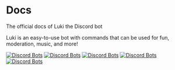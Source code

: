# Docs
The official docs of Luki the Discord bot

Luki is an easy-to-use bot with commands that can be used for fun, moderation, music, and more!

[![Discord Bots](https://discordbots.org/api/widget/status/365958655926992896.svg?noavatar=true)](https://discordbots.org/bot/365958655926992896)
[![Discord Bots](https://discordbots.org/api/widget/servers/365958655926992896.svg?noavatar=true)](https://discordbots.org/bot/365958655926992896)
[![Discord Bots](https://discordbots.org/api/widget/upvotes/365958655926992896.svg?noavatar=true)](https://discordbots.org/bot/365958655926992896)
[![Discord Bots](https://discordbots.org/api/widget/upvotes/365958655926992896.svg?noavatar=true)](https://discordbots.org/bot/365958655926992896)
[![Discord Bots](https://discordbots.org/api/widget/owner/365958655926992896.svg?noavatar=true)](https://discordbots.org/bot/365958655926992896)
